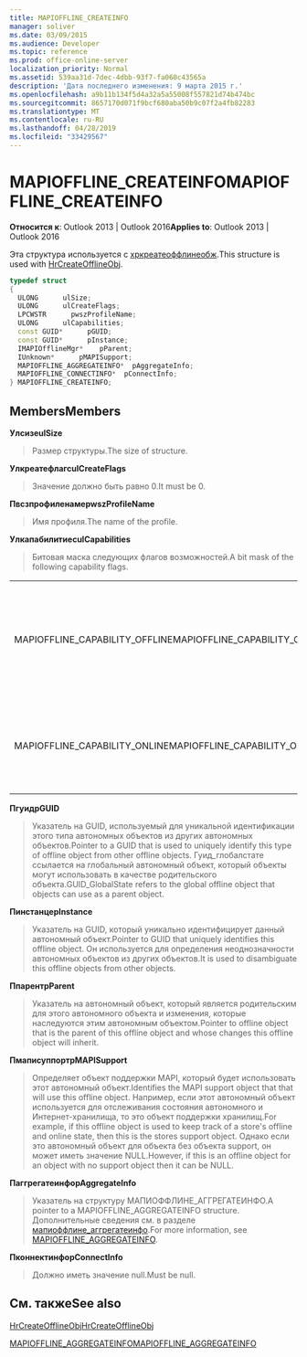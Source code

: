 ```yaml
---
title: MAPIOFFLINE_CREATEINFO
manager: soliver
ms.date: 03/09/2015
ms.audience: Developer
ms.topic: reference
ms.prod: office-online-server
localization_priority: Normal
ms.assetid: 539aa31d-7dec-4dbb-93f7-fa060c43565a
description: 'Дата последнего изменения: 9 марта 2015 г.'
ms.openlocfilehash: a9b11b134f5d4a32a5a55008f557821d74b474bc
ms.sourcegitcommit: 8657170d071f9bcf680aba50b9c07f2a4fb82283
ms.translationtype: MT
ms.contentlocale: ru-RU
ms.lasthandoff: 04/28/2019
ms.locfileid: "33429567"
---
```

# <a name="mapiofflinecreateinfo"></a><span data-ttu-id="ad6b2-103">MAPIOFFLINE_CREATEINFO</span><span class="sxs-lookup"><span data-stu-id="ad6b2-103">MAPIOFFLINE_CREATEINFO</span></span>

  
  
<span data-ttu-id="ad6b2-104">**Относится к**: Outlook 2013 | Outlook 2016</span><span class="sxs-lookup"><span data-stu-id="ad6b2-104">**Applies to**: Outlook 2013 | Outlook 2016</span></span> 
  
<span data-ttu-id="ad6b2-105">Эта структура используется с [хркреатеоффлинеобж](hrcreateofflineobj.md).</span><span class="sxs-lookup"><span data-stu-id="ad6b2-105">This structure is used with [HrCreateOfflineObj](hrcreateofflineobj.md).</span></span>
  
```cpp
typedef struct
{
  ULONG      ulSize;
  ULONG      ulCreateFlags;
  LPCWSTR      pwszProfileName;
  ULONG      ulCapabilities;
  const GUID*      pGUID;
  const GUID*      pInstance;
  IMAPIOfflineMgr*    pParent;
  IUnknown*      pMAPISupport;
  MAPIOFFLINE_AGGREGATEINFO*  pAggregateInfo;
  MAPIOFFLINE_CONNECTINFO*  pConnectInfo;
} MAPIOFFLINE_CREATEINFO;
```

## <a name="members"></a><span data-ttu-id="ad6b2-106">Members</span><span class="sxs-lookup"><span data-stu-id="ad6b2-106">Members</span></span>

 <span data-ttu-id="ad6b2-107">**Улсизе**</span><span class="sxs-lookup"><span data-stu-id="ad6b2-107">**ulSize**</span></span>
  
> <span data-ttu-id="ad6b2-108">Размер структуры.</span><span class="sxs-lookup"><span data-stu-id="ad6b2-108">The size of structure.</span></span>
    
 <span data-ttu-id="ad6b2-109">**Улкреатефлагс**</span><span class="sxs-lookup"><span data-stu-id="ad6b2-109">**ulCreateFlags**</span></span>
  
> <span data-ttu-id="ad6b2-110">Значение должно быть равно 0.</span><span class="sxs-lookup"><span data-stu-id="ad6b2-110">It must be 0.</span></span>
    
 <span data-ttu-id="ad6b2-111">**Пвсзпрофиленаме**</span><span class="sxs-lookup"><span data-stu-id="ad6b2-111">**pwszProfileName**</span></span>
  
> <span data-ttu-id="ad6b2-112">Имя профиля.</span><span class="sxs-lookup"><span data-stu-id="ad6b2-112">The name of the profile.</span></span>
    
 <span data-ttu-id="ad6b2-113">**Улкапабилитиес**</span><span class="sxs-lookup"><span data-stu-id="ad6b2-113">**ulCapabilities**</span></span>
  
> <span data-ttu-id="ad6b2-114">Битовая маска следующих флагов возможностей.</span><span class="sxs-lookup"><span data-stu-id="ad6b2-114">A bit mask of the following capability flags.</span></span>
    
|||
|:-----|:-----|
|<span data-ttu-id="ad6b2-115">MAPIOFFLINE_CAPABILITY_OFFLINE</span><span class="sxs-lookup"><span data-stu-id="ad6b2-115">MAPIOFFLINE_CAPABILITY_OFFLINE</span></span>  <br/> |<span data-ttu-id="ad6b2-116">Автономный объект способен переходить в автономный режим.</span><span class="sxs-lookup"><span data-stu-id="ad6b2-116">The offline object is capable of going offline.</span></span>  <br/> |
|<span data-ttu-id="ad6b2-117">MAPIOFFLINE_CAPABILITY_ONLINE</span><span class="sxs-lookup"><span data-stu-id="ad6b2-117">MAPIOFFLINE_CAPABILITY_ONLINE</span></span>  <br/> |<span data-ttu-id="ad6b2-118">Автономный объект способен работать в сети.</span><span class="sxs-lookup"><span data-stu-id="ad6b2-118">The offline object is capable of going online.</span></span>  <br/> |
   
 <span data-ttu-id="ad6b2-119">**Пгуид**</span><span class="sxs-lookup"><span data-stu-id="ad6b2-119">**pGUID**</span></span>
  
> <span data-ttu-id="ad6b2-120">Указатель на GUID, используемый для уникальной идентификации этого типа автономных объектов из других автономных объектов.</span><span class="sxs-lookup"><span data-stu-id="ad6b2-120">Pointer to a GUID that is used to uniquely identify this type of offline object from other offline objects.</span></span> <span data-ttu-id="ad6b2-121">Гуид_глобалстате ссылается на глобальный автономный объект, который объекты могут использовать в качестве родительского объекта.</span><span class="sxs-lookup"><span data-stu-id="ad6b2-121">GUID_GlobalState refers to the global offline object that objects can use as a parent object.</span></span>
    
 <span data-ttu-id="ad6b2-122">**Пинстанце**</span><span class="sxs-lookup"><span data-stu-id="ad6b2-122">**pInstance**</span></span>
  
> <span data-ttu-id="ad6b2-123">Указатель на GUID, который уникально идентифицирует данный автономный объект.</span><span class="sxs-lookup"><span data-stu-id="ad6b2-123">Pointer to GUID that uniquely identifies this offline object.</span></span> <span data-ttu-id="ad6b2-124">Он используется для определения неоднозначности автономных объектов из других объектов.</span><span class="sxs-lookup"><span data-stu-id="ad6b2-124">It is used to disambiguate this offline objects from other objects.</span></span>
    
 <span data-ttu-id="ad6b2-125">**Ппарент**</span><span class="sxs-lookup"><span data-stu-id="ad6b2-125">**pParent**</span></span>
  
> <span data-ttu-id="ad6b2-126">Указатель на автономный объект, который является родительским для этого автономного объекта и изменения, которые наследуются этим автономным объектом.</span><span class="sxs-lookup"><span data-stu-id="ad6b2-126">Pointer to offline object that is the parent of this offline object and whose changes this offline object will inherit.</span></span>
    
 <span data-ttu-id="ad6b2-127">**Пмаписуппорт**</span><span class="sxs-lookup"><span data-stu-id="ad6b2-127">**pMAPISupport**</span></span>
  
>  <span data-ttu-id="ad6b2-128">Определяет объект поддержки MAPI, который будет использовать этот автономный объект.</span><span class="sxs-lookup"><span data-stu-id="ad6b2-128">Identifies the MAPI support object that that will use this offline object.</span></span> <span data-ttu-id="ad6b2-129">Например, если этот автономный объект используется для отслеживания состояния автономного и Интернет-хранилища, то это объект поддержки хранилищ.</span><span class="sxs-lookup"><span data-stu-id="ad6b2-129">For example, if this offline object is used to keep track of a store's offline and online state, then this is the stores support object.</span></span> <span data-ttu-id="ad6b2-130">Однако если это автономный объект для объекта без объекта support, он может иметь значение NULL.</span><span class="sxs-lookup"><span data-stu-id="ad6b2-130">However, if this is an offline object for an object with no support object then it can be NULL.</span></span> 
    
 <span data-ttu-id="ad6b2-131">**Паггрегатеинфо**</span><span class="sxs-lookup"><span data-stu-id="ad6b2-131">**pAggregateInfo**</span></span>
  
> <span data-ttu-id="ad6b2-132">Указатель на структуру МАПИОФФЛИНЕ_АГГРЕГАТЕИНФО.</span><span class="sxs-lookup"><span data-stu-id="ad6b2-132">A pointer to a MAPIOFFLINE_AGGREGATEINFO structure.</span></span> <span data-ttu-id="ad6b2-133">Дополнительные сведения см. в разделе [мапиоффлине_аггрегатеинфо](mapioffline_aggregateinfo.md).</span><span class="sxs-lookup"><span data-stu-id="ad6b2-133">For more information, see [MAPIOFFLINE_AGGREGATEINFO](mapioffline_aggregateinfo.md).</span></span>
    
 <span data-ttu-id="ad6b2-134">**Пконнектинфо**</span><span class="sxs-lookup"><span data-stu-id="ad6b2-134">**pConnectInfo**</span></span>
  
> <span data-ttu-id="ad6b2-135">Должно иметь значение null.</span><span class="sxs-lookup"><span data-stu-id="ad6b2-135">Must be null.</span></span>
    
## <a name="see-also"></a><span data-ttu-id="ad6b2-136">См. также</span><span class="sxs-lookup"><span data-stu-id="ad6b2-136">See also</span></span>



[<span data-ttu-id="ad6b2-137">HrCreateOfflineObj</span><span class="sxs-lookup"><span data-stu-id="ad6b2-137">HrCreateOfflineObj</span></span>](hrcreateofflineobj.md)
  
[<span data-ttu-id="ad6b2-138">MAPIOFFLINE_AGGREGATEINFO</span><span class="sxs-lookup"><span data-stu-id="ad6b2-138">MAPIOFFLINE_AGGREGATEINFO</span></span>](mapioffline_aggregateinfo.md)

